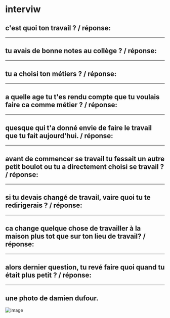 # interviw
## c'est quoi ton travail ? / réponse:
----------------------------
## tu avais de bonne notes au collège ? / réponse:
----------------------------
## tu a choisi ton métiers ? / réponse: 
------------------------
## a quelle age tu t'es rendu compte que tu voulais faire ca comme métier ? / réponse:
-------------------------
## quesque qui t'a donné envie de faire le travail que tu fait aujourd'hui. / réponse:
----------------------------
## avant de commencer se travail tu fessait un autre petit boulot ou tu a directement choisi se travail ? / réponse:
---------------------------
## si tu devais changé de travail, vaire quoi tu te redirigerais ? / réponse:
---------------------------
## ca change quelque chose de travailler à la maison plus tot que sur ton lieu de travail? / réponse:
----------------------------
## alors dernier question, tu revé faire quoi quand tu était plus petit ? / réponse: 
-------------------------------
## une photo de damien dufour.
![image](https://user-images.githubusercontent.com/82452161/114831765-09501880-9dce-11eb-8475-d49d773048f9.png)



